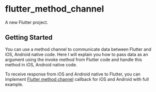 # flutter_method_channel

A new Flutter project.

## Getting Started


You can use a method channel to communicate data between Flutter and iOS, Android native code. Here I will explain you how to pass data as an argument using the invoke method from Flutter code and handle this method in iOS, Android native code.

To receive response from iOS and Android native to Flutter, you can implement [Flutter method channel](https://fluttertutorialhub.com/flutter/method-channel-flutter-native-code/) callback for iOS and Android with full example.
